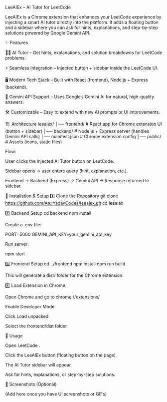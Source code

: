 LeeAIEx – AI Tutor for LeetCode

LeeAIEx is a Chrome extension that enhances your LeetCode experience by injecting a smart AI tutor directly into the platform.
It adds a floating button and a sidebar where you can ask for hints, explanations, and step-by-step solutions powered by Google Gemini API.

✨ Features

🧑‍🏫 AI Tutor – Get hints, explanations, and solution breakdowns for LeetCode problems.

⚡ Seamless Integration – Injected button + sidebar inside the LeetCode UI.

🖥️ Modern Tech Stack – Built with React (frontend), Node.js + Express (backend).

🔑 Gemini API Support – Uses Google’s Gemini AI for natural, high-quality answers.

🛠️ Customizable – Easy to extend with new AI prompts or UI improvements.

🏗️ Architecture
leeaiex/
│── frontend/        # React app for Chrome extension UI (button + sidebar)
│── backend/         # Node.js + Express server (handles Gemini API calls)
│── manifest.json    # Chrome extension config
│── public/          # Assets (icons, static files)


Flow:

User clicks the injected AI Tutor button on LeetCode.

Sidebar opens → user enters query (hint, explanation, etc.).

Frontend → Backend (Express) → Gemini API → Response returned to sidebar.

🔧 Installation & Setup
1️⃣ Clone the Repository
git clone https://github.com/AtulYadavCodes/leeaiex.git
cd leeaiex

2️⃣ Backend Setup
cd backend
npm install


Create a .env file:

PORT=5000
GEMINI_API_KEY=your_gemini_api_key


Run server:

npm start

3️⃣ Frontend Setup
cd ../frontend
npm install
npm run build


This will generate a dist/ folder for the Chrome extension.

4️⃣ Load Extension in Chrome

Open Chrome and go to chrome://extensions/

Enable Developer Mode

Click Load unpacked

Select the frontend/dist folder

🧪 Usage

Open LeetCode
.

Click the LeeAIEx button (floating button on the page).

The AI Tutor sidebar will appear.

Ask for hints, explanations, or step-by-step solutions.

📸 Screenshots (Optional)

(Add here once you have UI screenshots or GIFs)
